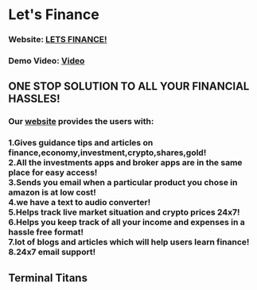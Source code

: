 # Let's Finance

<h3>Website: <a href="https://letsfinance001.herokuapp.com/" target="_blank">LETS FINANCE!</a></h3>
<h3>Demo Video: <a href="www.google.com">Video</a></h3>
<h2>                           ONE STOP SOLUTION TO ALL YOUR FINANCIAL HASSLES!</h2>
<h3>Our <a href="https://letsfinance001.herokuapp.com/" target="_blank">website</a> provides the users with:</h3>
<h3>    1.Gives guidance tips and articles on finance,economy,investment,crypto,shares,gold!  
    <br>2.All the investments apps and broker apps are in the same place for easy access! 
    <br>3.Sends you email when a particular product you chose in amazon is at low cost!
    <br>4.we have a text to audio converter!
    <br>5.Helps track live market situation and crypto prices 24x7!
    <br>6.Helps you keep track of all your income and expenses in a hassle free format!
    <br>7.lot of blogs and articles which will help users learn finance!
    <br>8.24x7 email support!</h3>
    
<h2>Terminal Titans</h2>

